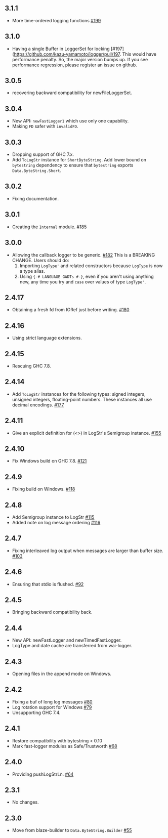 ## 3.1.1

* More time-ordered logging functions
  [#199](https://github.com/kazu-yamamoto/logger/pull/199)

## 3.1.0

* Having a single Buffer in LoggerSet for locking [#197](https://github.com/kazu-yamamoto/logger/pull/197.
  This would have performance penalty. So, the major version bumps up. If you see performance regression, please register an issue on github.

## 3.0.5

* recovering backward compatibility for newFileLoggerSet.

## 3.0.4

* New API: `newFastLogger1` which use only one capability.
* Making `FD` safer with `invalidFD`.

## 3.0.3

* Dropping support of GHC 7.x.
* Add `ToLogStr` instance for `ShortByteString`. Add lower bound on
  `bytestring` dependency to ensure that `bytestring` exports
  `Data.ByteString.Short`.

## 3.0.2

* Fixing documentation.

## 3.0.1

* Creating the `Internal` module.
  [#185](https://github.com/kazu-yamamoto/logger/pull/185)

## 3.0.0

* Allowing the callback logger to be generic. [#182](https://github.com/kazu-yamamoto/logger/pull/180) This is a BREAKING CHANGE. Users should do:
  1. Importing `LogType'` and related constructors because `LogType` is now a type alias.
  2. Using `{-# LANGUAGE GADTs #-}`, even if you aren't using anything new, any time you try and `case` over values of type `LogType'`.

## 2.4.17

* Obtaining a fresh fd from IORef just before writing. [#180](https://github.com/kazu-yamamoto/logger/pull/180)

## 2.4.16

* Using strict language extensions.

## 2.4.15

* Rescuing GHC 7.8.

## 2.4.14

* Add `ToLogStr` instances for the following types: signed integers, unsigned integers, floating-point numbers. These instances all use decimal encodings. [#177](https://github.com/kazu-yamamoto/logger/pull/177)

## 2.4.11

* Give an explicit definition for (<>) in LogStr's Semigroup instance. [#155](https://github.com/kazu-yamamoto/logger/pull/155)

## 2.4.10

* Fix Windows build on GHC 7.8. [#121](https://github.com/kazu-yamamoto/logger/pull/121)

## 2.4.9

* Fixing build on Windows. [#118](https://github.com/kazu-yamamoto/logger/pull/118)

## 2.4.8

* Add Semigroup instance to LogStr [#115](https://github.com/kazu-yamamoto/logger/pull/115)
* Added note on log message ordering [#116](https://github.com/kazu-yamamoto/logger/pull/116)

## 2.4.7

* Fixing interleaved log output when messages are larger than buffer size. [#103](https://github.com/kazu-yamamoto/logger/pull/103)

## 2.4.6

* Ensuring that stdio is flushed. [#92](https://github.com/kazu-yamamoto/logger/pull/92)

## 2.4.5

* Bringing backward compatibility back.

## 2.4.4

* New API: newFastLogger and newTimedFastLogger.
* LogType and date cache are transferred from wai-logger.

## 2.4.3

* Opening files in the append mode on Windows.

## 2.4.2

* Fixing a buf of long log messages [#80](https://github.com/kazu-yamamoto/logger/pull/80)
* Log rotation support for Windows [#79](https://github.com/kazu-yamamoto/logger/pull/79)
* Unsupporting GHC 7.4.

## 2.4.1

* Restore compatibility with bytestring < 0.10
* Mark fast-logger modules as Safe/Trustworth [#68](https://github.com/kazu-yamamoto/logger/pull/68)

## 2.4.0

* Providing pushLogStrLn. [#64](https://github.com/kazu-yamamoto/logger/pull/64)

## 2.3.1

* No changes.

## 2.3.0

* Move from blaze-builder to `Data.ByteString.Builder` [#55](https://github.com/kazu-yamamoto/logger/pull/55)
